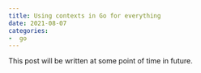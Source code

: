 ```yaml
---
title: Using contexts in Go for everything
date: 2021-08-07
categories:
-  go
---
```


This post will be written at some point of time in future.
